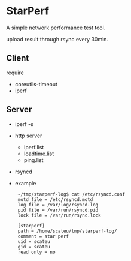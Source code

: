 StarPerf
========
A simple network performance test tool.

upload result through rsync every 30min.

## Client
require 

* coreutils-timeout
* iperf


## Server

* iperf -s
* http server 
  * iperf.list
  * loadtime.list 
  * ping.list
* rsyncd
 * example


        ~/tmp/starperf-log$ cat /etc/rsyncd.conf
        motd file = /etc/rsyncd.motd
        log file = /var/log/rsyncd.log
        pid file = /var/run/rsyncd.pid
        lock file = /var/run/rsync.lock

        [starperf]
        path = /home/scateu/tmp/starperf-log/
        comment = star perf
        uid = scateu
        gid = scateu
        read only = no

